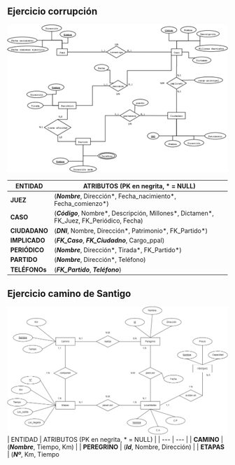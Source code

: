 ## Ejercicio corrupción
![Ejercicio corrupcion](https://github.com/13sauca13/PRG/blob/master/Recursos/Ejercicio%20corrupcion.png)

| ENTIDAD | ATRIBUTOS (PK en negrita, * = NULL) |
| --- | --- |
| **JUEZ** | (***Nombre***, Dirección*, Fecha_nacimiento*, Fecha_comienzo*) |
| **CASO** | (***Código***, Nombre*, Descripción, Millones*, Dictamen*, FK_Juez, FK_Periódico, Fecha) |
| **CIUDADANO** | (***DNI***, Nombre, Dirección*, Patrimonio*, FK_Partido*) |
| **IMPLICADO** | (***FK_Caso***, ***FK_Ciudadno***, Cargo_ppal) |
| **PERIÓDICO** | (***Nombre***, Dirección*, Tirada*, FK_Partido*) |
| **PARTIDO** | (***Nombre***, Dirección*, Teléfono) |
| **TELÉFONOs** | (***FK_Partido***, ***Teléfono***) |

## Ejercicio camino de Santigo
![Ejercicio camino de Santigo](https://github.com/13sauca13/PRG/blob/master/Recursos/Ejercicio%20camino%20de%20santiago.png)
| ENTIDAD | ATRIBUTOS (PK en negrita, * = NULL) |
| --- | --- |
| **CAMINO** | (***Nombre***, Tiempo, Km) |
| **PEREGRINO** | (***Id***, Nombre, Dirección) |
| **ETAPAS** | (***Nº***, Km, Tiempo
